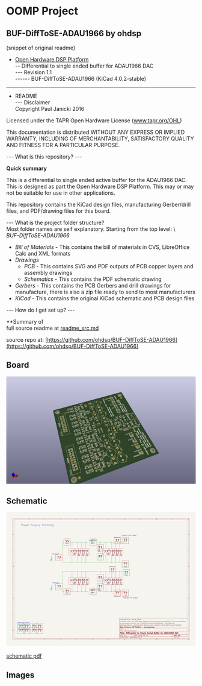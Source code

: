 # OOMP Project  
## BUF-DiffToSE-ADAU1966  by ohdsp  
  
(snippet of original readme)  
  
- [Open Hardware DSP Platform](http://www.ohdsp.org)  
-- Differential to single ended buffer for ADAU1966 DAC  
--- Revision 1.1  
------ BUF-DiffToSE-ADAU1966 (KiCad 4.0.2-stable)  
---  
- README  
--- Disclaimer  
Copyright Paul Janicki 2016  
  
Licensed under the TAPR Open Hardware License (www.tapr.org/OHL)  
  
This documentation is distributed WITHOUT ANY EXPRESS OR IMPLIED WARRANTY, INCLUDING OF MERCHANTABILITY, SATISFACTORY QUALITY AND FITNESS FOR A PARTICULAR PURPOSE.  
  
--- What is this repository? ---  
  
**Quick summary**  
  
This is a differential to single ended active buffer for the ADAU1966 DAC. This is designed as part the Open Hardware DSP Platform. This may or may not be suitable for use in other applications.   
  
This repository contains the KiCad design files, manufacturing Gerber/drill files, and PDF/drawing files for this board.  
  
--- What is the project folder structure?  
Most folder names are self explanatory. Starting from the top level: \  
*BUF-DiffToSE-ADAU1966*  
+ *Bill of Materials*  - This contains the bill of materials in CVS, LibreOffice Calc and XML formats  
+ *Drawings*  
    + *PCB* - This contains SVG and PDF outputs of PCB copper layers and assembly drawings  
    + *Schematics* - This contains the PDF schematic drawing  
+ *Gerbers* - This contains the PCB Gerbers and drill drawings for manufacture, there is also a zip file ready to send to most manufacturers  
+ *KiCad* - This contains the original KiCad schematic and PCB design files  
  
--- How do I get set up? ---  
  
**Summary of  
  full source readme at [readme_src.md](readme_src.md)  
  
source repo at: [https://github.com/ohdsp/BUF-DiffToSE-ADAU1966](https://github.com/ohdsp/BUF-DiffToSE-ADAU1966)  
## Board  
  
[![working_3d.png](working_3d_600.png)](working_3d.png)  
## Schematic  
  
[![working_schematic.png](working_schematic_600.png)](working_schematic.png)  
  
[schematic pdf](working_schematic.pdf)  
## Images  
